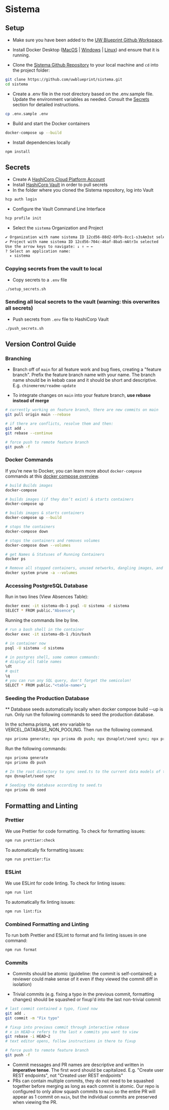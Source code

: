 # Sistema

## Setup

- Make sure you have been added to the [UW Blueprint Github Workspace](https://github.com/uwblueprint/).
- Install Docker Desktop ([MacOS](https://docs.docker.com/docker-for-mac/install/) | [Windows](https://docs.docker.com/desktop/install/windows-install/) | [Linux](https://docs.docker.com/engine/install/#server)) and ensure that it is running.

- Clone the [Sistema Github Repository](https://github.com/uwblueprint/sistema) to your local machine and `cd` into the project folder:

```bash
git clone https://github.com/uwblueprint/sistema.git
cd sistema
```

- Create a .env file in the root directory based on the .env.sample file. Update
  the environment variables as needed. Consult the [Secrets](#secrets) section
  for detailed instructions.

```bash
cp .env.sample .env
```

- Build and start the Docker containers

```bash
docker-compose up --build
```

- Install dependencies locally

```bash
npm install
```

## Secrets

- Create A [HashiCorp Cloud Platform Account](https://portal.cloud.hashicorp.com/sign-in?ajs_aid=9085f07d-f411-42b4-855b-72795f4fdbcc&product_intent=vault)
- Install [HashiCorp Vault](https://developer.hashicorp.com/hcp/tutorials/get-started-hcp-vault-secrets/hcp-vault-secrets-install-cli#install-hcp-vault-secrets-cli) in order to pull secrets
- In the folder where you cloned the Sistema repository, log into Vault

```bash
hcp auth login
```

- Configure the Vault Command Line Interface

```bash
hcp profile init
```

- Select the `sistema` Organization and Project

```bash
✔ Organization with name sistema ID 12cd56-88d2-69fb-8cc1-s3sAm3st selected
✔ Project with name sistema ID 12cd56-704c-46af-8ba5-mAtr3x selected
Use the arrow keys to navigate: ↓ ↑ → ←
? Select an application name:
  ▸ sistema
```

### Copying secrets from the vault to local

- Copy secrets to a `.env` file

```bash
./setup_secrets.sh
```

### Sending all local secrets to the vault (warning: this overwrites all secrets)

- Push secrets from `.env` file to HashiCorp Vault

```bash
./push_secrets.sh
```

## Version Control Guide

### Branching

- Branch off of `main` for all feature work and bug fixes, creating a "feature branch". Prefix the feature branch name with your name. The branch name should be in kebab case and it should be short and descriptive. E.g. `chinemerem/readme-update`

- To integrate changes on `main` into your feature branch, **use rebase instead of merge**

```bash
# currently working on feature branch, there are new commits on main
git pull origin main --rebase

# if there are conflicts, resolve them and then:
git add .
git rebase --continue

# force push to remote feature branch
git push -f
```

### Docker Commands

If you’re new to Docker, you can learn more about `docker-compose` commands at
this [docker compose overview](https://docs.docker.com/compose/reference/).

```bash
# build Builds images
docker-compose
```

```bash
# builds images (if they don’t exist) & starts containers
docker-compose up
```

```bash
# builds images & starts containers
docker-compose up --build
```

```bash
# stops the containers
docker-compose down
```

```bash
# stops the containers and removes volumes
docker-compose down --volumes
```

```bash
# get Names & Statuses of Running Containers
docker ps
```

```bash
# Remove all stopped containers, unused networks, dangling images, and build cache
docker system prune -a --volumes
```

### Accessing PostgreSQL Database

Run in two lines (View Absences Table):

```bash
docker exec -it sistema-db-1 psql -U sistema -d sistema
SELECT * FROM public."Absence";
```

Running the commands line by line.

```bash
# run a bash shell in the container
docker exec -it sistema-db-1 /bin/bash

# in container now
psql -U sistema -d sistema

# in postgres shell, some common commands:
# display all table names
\dt
# quit
\q
# you can run any SQL query, don't forget the semicolon!
SELECT * FROM public."<table-name>";
```

### Seeding the Production Database

\*\* Database seeds automatically locally when docker compose build --up is run. Only run the following commands to seed the production database.

In the schema.prisma, set env variable to VERCEL_DATABASE_NON_POOLING. Then run the following command.

```bash
npx prisma generate; npx prisma db push; npx @snaplet/seed sync; npx prisma db seed
```

Run the following commands:

```bash
npx prisma generate
npx prisma db push
```

```bash
# In the root directory to sync seed.ts to the current data models of the database
npx @snaplet/seed sync

# Seeding the database according to seed.ts
npx prisma db seed

```

## Formatting and Linting

### Prettier

We use Prettier for code formatting. To check for formatting issues:

```bash
npm run prettier:check
```

To automatically fix formatting issues:

```bash
npm run prettier:fix
```

### ESLint

We use ESLint for code linting. To check for linting issues:

```bash
npm run lint
```

To automatically fix linting issues:

```bash
npm run lint:fix
```

### Combined Formatting and Linting

To run both Prettier and ESLint to format and fix linting issues in one command:

```bash
npm run format
```

### Commits

- Commits should be atomic (guideline: the commit is self-contained; a reviewer could make sense of it even if they viewed the commit diff in isolation)

- Trivial commits (e.g. fixing a typo in the previous commit, formatting changes) should be squashed or fixup'd into the last non-trivial commit

```bash
# last commit contained a typo, fixed now
git add .
git commit -m "Fix typo"

# fixup into previous commit through interactive rebase
# x in HEAD~x refers to the last x commits you want to view
git rebase -i HEAD~2
# text editor opens, follow instructions in there to fixup

# force push to remote feature branch
git push -f
```

- Commit messages and PR names are descriptive and written in **imperative tense**. The first word should be capitalized. E.g. "Create user REST endpoints", not "Created user REST endpoints"
- PRs can contain multiple commits, they do not need to be squashed together before merging as long as each commit is atomic. Our repo is configured to only allow squash commits to `main` so the entire PR will appear as 1 commit on `main`, but the individual commits are preserved when viewing the PR.
